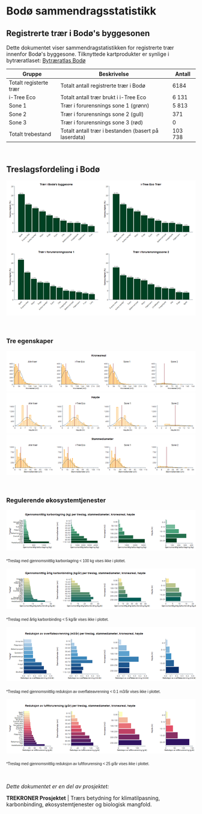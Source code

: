 # Bodø sammendragsstatistikk

## Registrerte trær i Bodø's byggesonen

Dette dokumentet viser sammendragstatistikken for registrerte trær innenfor Bodø's byggesone. Tilknyttede kartprodukter er synlige i bytræratlaset: [Bytræratlas Bodø](https://experience.arcgis.com/experience/5191adc2c4b34658aea227c9853c6ebb/)

| Gruppe                 | Beskrivelse                                            | Antall             |
|------------------|------------------------------------|------------------|
| Totalt registerte trær | Totalt antall registrerte trær i Bodø | 6184       |
| i-Tree Eco             | Totalt antall trær brukt i i-Tree Eco                  | 6 131 |
| Sone 1                 | Trær i forurensnings sone 1 (grønn)                    | 5 813    |
| Sone 2                 | Trær i forurensnings sone 2 (gull)                     | 371    |
| Sone 3                 | Trær i forurensnings sone 3 (rød)                      | 0    |
| Totalt trebestand      | Totalt antall trær i bestanden (basert på laserdata)   | 103 738     |

<br>

## Treslagsfordeling i Bodø

![species probability](bodo_img/SPECIES_PROBABILITY-1.png)

<br>

### Tre egenskaper

![TREE ATTRIBUTES 1](bodo_img/TREE_ATTRIBUTES-1.png)
![TREE ATTRIBUTES 2](bodo_img/TREE_ATTRIBUTES-2.png)
![TREE ATTRIBUTES 3](bodo_img/TREE_ATTRIBUTES-3.png)

<br>

### Regulerende økosystemtjenester

![KARBON LAGRING](bodo_img/KARBON_LAGRING-1.png)

<font size="1.0" face="Arial">\*Treslag med gjennomsnittlig karbonlagring \< 100 kg vises ikke i plottet. </font>

![KARBON BINDING](bodo_img/KARBON_BINDING-1.png)

<font size="1.0" face="Arial">\*Treslag med årlig karbonbinding \< 5 kg/år vises ikke i plottet. </font>


![OVERFLATEAVRENNING](bodo_img/OVERFLATEAVRENNING-1.png)

<font size="1.0" face="Arial">\*Treslag med gjennomsnittlig reduksjon av overflateavrenning \< 0.1 m3/år vises ikke i plottet. </font>

![POLLUTION](bodo_img/POLLUTION-1.png)

<font size="1.0" face="Arial">\*Treslag med gjennomsnittlig reduksjon av luftforurensing \< 25 g/år vises ikke i plottet. </font>

<br>

*Dette dokumentet er en del av prosjektet:*

**TREKRONER Prosjektet** \| Trærs betydning for klimatilpasning, karbonbinding, økosystemtjenester og biologisk mangfold.
